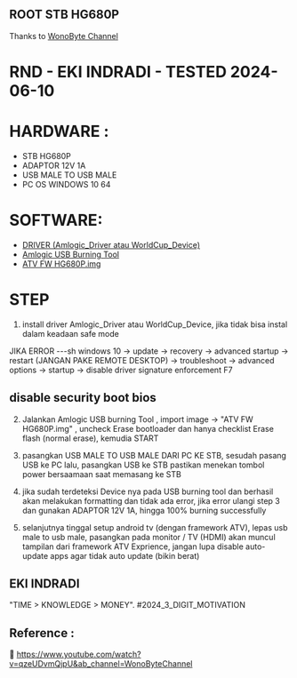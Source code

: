 
## ROOT STB HG680P

Thanks to [WonoByte Channel](https://www.youtube.com/watch?v=qzeUDvmQjpU&ab_channel=WonoByteChannel)

# RND - EKI INDRADI - TESTED 2024-06-10 

# HARDWARE :
- STB HG680P
- ADAPTOR 12V 1A 
- USB MALE TO USB MALE
- PC OS WINDOWS 10 64


# SOFTWARE: 
- [DRIVER (Amlogic_Driver atau WorldCup_Device)]((https://drive.google.com/drive/folders/1GuLrz4ICtlEJP68LmiHiHyB1lQJFxqt-?usp=drive_link))
- [Amlogic USB Burning Tool](https://drive.google.com/drive/folders/1GuLrz4ICtlEJP68LmiHiHyB1lQJFxqt-?usp=drive_link)
- [ATV FW HG680P.img](https://drive.google.com/drive/folders/1GuLrz4ICtlEJP68LmiHiHyB1lQJFxqt-?usp=drive_link)



# STEP

1. install driver Amlogic_Driver atau WorldCup_Device, jika tidak bisa instal dalam keadaan safe mode

JIKA ERROR
---sh
windows 10 -> update ->  recovery -> advanced  startup -> restart (JANGAN PAKE REMOTE DESKTOP) 
-> troubleshoot -> advanced options -> startup -> disable driver signature enforcement F7

disable security boot bios
---


2. Jalankan Amlogic USB burning Tool , import image -> "ATV FW HG680P.img" , uncheck Erase bootloader dan hanya checklist Erase flash (normal erase), kemudia START


3. pasangkan USB MALE TO USB MALE DARI PC KE STB, sesudah pasang USB ke PC lalu, pasangkan USB ke STB pastikan menekan tombol power bersaamaan saat memasang ke STB


4. jika sudah terdeteksi Device nya pada USB burning tool dan berhasil akan melakukan formatting dan tidak ada error, jika error ulangi step 3 dan gunakan  ADAPTOR 12V 1A, hingga 100% burning successfully


5. selanjutnya tinggal setup android tv (dengan framework ATV), lepas usb male to usb male, pasangkan pada monitor / TV  (HDMI) akan muncul tampilan dari framework ATV Exprience, jangan lupa disable auto-update apps agar tidak auto update (bikin berat)



## EKI INDRADI

"TIME > KNOWLEDGE > MONEY". #2024_3_DIGIT_MOTIVATION

## Reference : 

:link: https://www.youtube.com/watch?v=qzeUDvmQjpU&ab_channel=WonoByteChannel